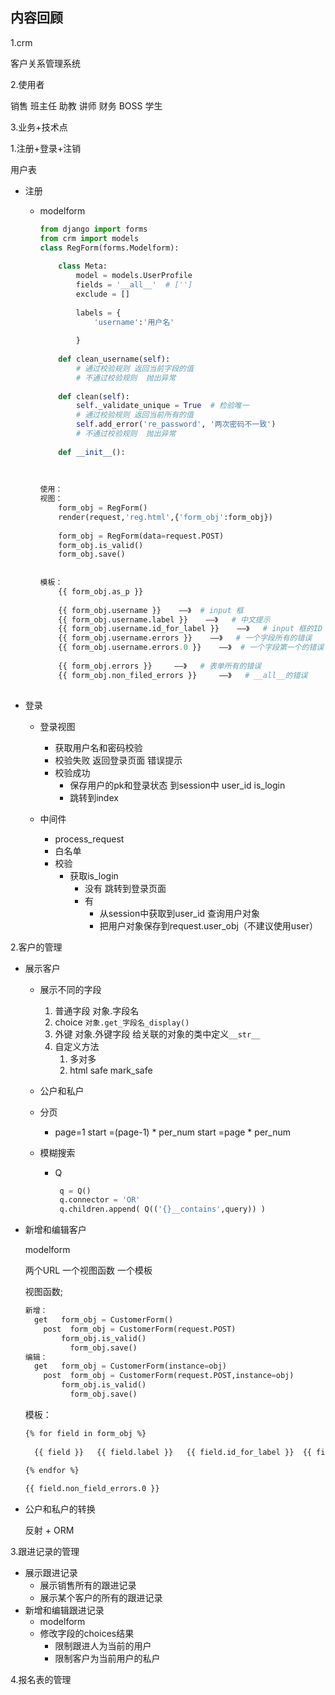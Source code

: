 ## 内容回顾

1.crm

客户关系管理系统

2.使用者

销售 班主任 助教 讲师  财务 BOSS 学生

3.业务+技术点

1.注册+登录+注销

用户表

- 注册

  - modelform

    ```python 
    from django import forms 
    from crm import models
    class RegForm(forms.Modelform):
        
        class Meta:
            model = models.UserProfile
            fields = '__all__'  # ['']
            exclude = []  
            
            labels = {
                'username':'用户名'
               
            }
            
        def clean_username(self):
            # 通过校验规则 返回当前字段的值
            # 不通过校验规则  抛出异常 
            
        def clean(self):
            self._validate_unique = True  # 检验唯一
            # 通过校验规则 返回当前所有的值
            self.add_error('re_password', '两次密码不一致')
            # 不通过校验规则  抛出异常 
            
        def __init__():
            
            
            
    使用：
    视图：
    	form_obj = RegForm()
        render(request,'reg.html',{'form_obj':form_obj})
        
        form_obj = RegForm(data=request.POST)
        form_obj.is_valid()
        form_obj.save()
        
        
    模板：
    	{{ form_obj.as_p }}
        
        {{ form_obj.username }}    ——》  # input 框
        {{ form_obj.username.label }}    ——》   # 中文提示
        {{ form_obj.username.id_for_label }}    ——》   # input 框的ID
        {{ form_obj.username.errors }}    ——》   # 一个字段所有的错误
        {{ form_obj.username.errors.0 }}    ——》  # 一个字段第一个的错误
        
        {{ form_obj.errors }}     ——》   # 表单所有的错误
        {{ form_obj.non_filed_errors }}     ——》   # __all__的错误
        
    
    ```

- 登录

  - 登录视图
    - 获取用户名和密码校验
    - 校验失败 返回登录页面 错误提示
    - 校验成功
      - 保存用户的pk和登录状态 到session中   user_id   is_login 
      - 跳转到index

  - 中间件
    - process_request
    - 白名单
    - 校验
      - 获取is_login 
        - 没有  跳转到登录页面
        - 有
          - 从session中获取到user_id 查询用户对象
          - 把用户对象保存到request.user_obj（不建议使用user）

2.客户的管理

- 展示客户

  - 展示不同的字段
    1. 普通字段  对象.字段名
    2. choice      `对象.get_字段名_display()`
    3. 外键       对象.外键字段   给关联的对象的类中定义`__str__`
    4. 自定义方法
       1. 多对多    
       2. html     safe   mark_safe 

  - 公户和私户 

  - 分页 

    - page=1    start =(page-1) * per_num  start =page * per_num 

  - 模糊搜索

    - Q   

      ```python 
       q = Q() 
       q.connector = 'OR' 
       q.children.append( Q(('{}__contains',query)) )
      ```

- 新增和编辑客户

  modelform

  两个URL  一个视图函数  一个模板

  视图函数;

  ```python
  新增：
  	get   form_obj = CustomerForm()
      post  form_obj = CustomerForm(request.POST)
      	  form_obj.is_valid()
            form_obj.save()
  编辑：
  	get   form_obj = CustomerForm(instance=obj)
      post  form_obj = CustomerForm(request.POST,instance=obj)
      	  form_obj.is_valid()
            form_obj.save()
  
  ```

  模板：

  ```html
  {% for field in form_obj %}
  	
  	{{ field }}   {{ field.label }}   {{ field.id_for_label }}  {{ field.errors.0 }} 
  		
  {% endfor %}
  
  {{ field.non_field_errors.0 }} 
  ```

- 公户和私户的转换

  反射 + ORM 

3.跟进记录的管理

- 展示跟进记录  
  - 展示销售所有的跟进记录
  - 展示某个客户的所有的跟进记录
- 新增和编辑跟进记录
  - modelform
  - 修改字段的choices结果
    - 限制跟进人为当前的用户
    - 限制客户为当前用户的私户    

4.报名表的管理    